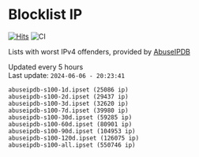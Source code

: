 # Blocklist IP

[![Hits](https://hits.seeyoufarm.com/api/count/incr/badge.svg?url=https%3A%2F%2Fgithub.com%2Fborestad%2Fblocklist-ip%2F&count_bg=%2379C83D&title_bg=%23555555&icon=&icon_color=%23E7E7E7&title=hits&edge_flat=false)](https://hits.seeyoufarm.com)  ![CI](https://img.shields.io/github/workflow/status/borestad/blocklist-ip/CI?style=flat-square)

Lists with worst IPv4 offenders, provided by [AbuseIPDB](https://www.abuseipdb.com/)

<!-- FOOTER-PLACEHOLDER -->
Updated every 5 hours<br>
Last update: `2024-06-06 - 20:23:41`
```
abuseipdb-s100-1d.ipset (25086 ip)
abuseipdb-s100-2d.ipset (29437 ip)
abuseipdb-s100-3d.ipset (32620 ip)
abuseipdb-s100-7d.ipset (39980 ip)
abuseipdb-s100-30d.ipset (59285 ip)
abuseipdb-s100-60d.ipset (80901 ip)
abuseipdb-s100-90d.ipset (104953 ip)
abuseipdb-s100-120d.ipset (126075 ip)
abuseipdb-s100-all.ipset (550746 ip)
```
